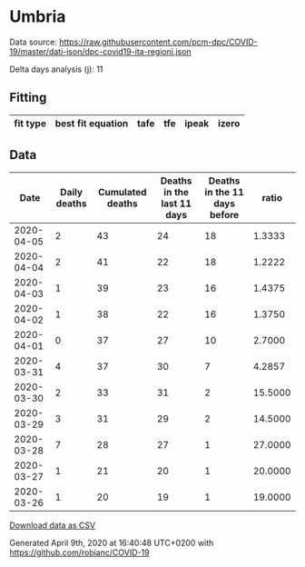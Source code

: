 # Umbria

Data source: https://raw.githubusercontent.com/pcm-dpc/COVID-19/master/dati-json/dpc-covid19-ita-regioni.json

Delta days analysis (j): 11

## Fitting 
|fit type|best fit equation|tafe|tfe|ipeak|izero|
|-------|-----|--------|------|---|---|

## Data
|Date|Daily deaths|Cumulated deaths|Deaths in the last 11 days|Deaths in the 11 days before|ratio|
|----|----------|-----------|-------|--------------------|-----|
|2020-04-05|2|43|24|18|1.3333|
|2020-04-04|2|41|22|18|1.2222|
|2020-04-03|1|39|23|16|1.4375|
|2020-04-02|1|38|22|16|1.3750|
|2020-04-01|0|37|27|10|2.7000|
|2020-03-31|4|37|30|7|4.2857|
|2020-03-30|2|33|31|2|15.5000|
|2020-03-29|3|31|29|2|14.5000|
|2020-03-28|7|28|27|1|27.0000|
|2020-03-27|1|21|20|1|20.0000|
|2020-03-26|1|20|19|1|19.0000|

[Download data as CSV](COVID-19_umbria_j11_2020-04-05.csv)

Generated April 9th, 2020 at 16:40:48 UTC+0200 with https://github.com/robianc/COVID-19

